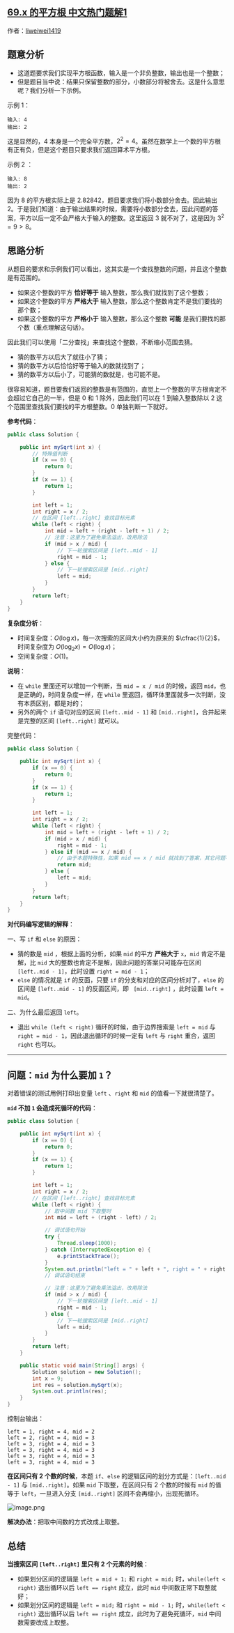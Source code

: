 ## [69.x 的平方根  中文热门题解1](https://leetcode.cn/problems/sqrtx/solutions/100000/er-fen-cha-zhao-niu-dun-fa-python-dai-ma-by-liweiw)

作者：[liweiwei1419](https://leetcode.cn/u/liweiwei1419)
## 题意分析

+ 这道题要求我们实现平方根函数，输入是一个非负整数，输出也是一个整数；
+ 但是题目当中说：结果只保留整数的部分，小数部分将被舍去。这是什么意思呢？我们分析一下示例。

示例 1：

```
输入: 4
输出: 2
```

这是显然的，$4$ 本身是一个完全平方数，$2^2 = 4$。虽然在数学上一个数的平方根有正有负，但是这个题目只要求我们返回算术平方根。

示例 2 ：

```
输入: 8
输出: 2
```

因为 $8$ 的平方根实际上是 $2.82842$，题目要求我们将小数部分舍去。因此输出 $2$。于是我们知道：由于输出结果的时候，需要将小数部分舍去，因此问题的答案，平方以后一定不会严格大于输入的整数。这里返回 $3$ 就不对了，这是因为 $3^2 = 9 > 8$。

## 思路分析

从题目的要求和示例我们可以看出，这其实是一个查找整数的问题，并且这个整数是有范围的。

+ 如果这个整数的平方 **恰好等于** 输入整数，那么我们就找到了这个整数；
+ 如果这个整数的平方 **严格大于** 输入整数，那么这个整数肯定不是我们要找的那个数；
+ 如果这个整数的平方 **严格小于** 输入整数，那么这个整数 **可能** 是我们要找的那个数（重点理解这句话）。

因此我们可以使用「二分查找」来查找这个整数，不断缩小范围去猜。

+ 猜的数平方以后大了就往小了猜；
+ 猜的数平方以后恰恰好等于输入的数就找到了；
+ 猜的数平方以后小了，可能猜的数就是，也可能不是。


很容易知道，题目要我们返回的整数是有范围的，直觉上一个整数的平方根肯定不会超过它自己的一半，但是 $0$ 和 $1$ 除外，因此我们可以在 $1$ 到输入整数除以 $2$ 这个范围里查找我们要找的平方根整数。$0$ 单独判断一下就好。

**参考代码**：

```java
public class Solution {

    public int mySqrt(int x) {
        // 特殊值判断
        if (x == 0) {
            return 0;
        }
        if (x == 1) {
            return 1;
        }

        int left = 1;
        int right = x / 2;
        // 在区间 [left..right] 查找目标元素
        while (left < right) {
            int mid = left + (right - left + 1) / 2;
            // 注意：这里为了避免乘法溢出，改用除法
            if (mid > x / mid) {
                // 下一轮搜索区间是 [left..mid - 1]
                right = mid - 1;
            } else {
                // 下一轮搜索区间是 [mid..right]
                left = mid;
            }
        }
        return left;
    }
}
```

**复杂度分析**：

+ 时间复杂度：$O(\log x)$，每一次搜索的区间大小约为原来的 $\cfrac{1}{2}$，时间复杂度为 $O(\log_2 x) = O(\log x)$；
+ 空间复杂度：$O(1)$。

**说明**：

- 在 `while` 里面还可以增加一个判断，当 `mid = x / mid` 的时候，返回 `mid`，也是正确的，时间复杂度一样，在 `while` 里返回，循环体里面就多一次判断，没有本质区别，都是对的；
- 另外的两个 `if` 语句对应的区间 `[left..mid - 1]` 和 `[mid..right]`，合并起来是完整的区间 `[left..right]` 就可以。

完整代码：

```java
public class Solution {

    public int mySqrt(int x) {
        if (x == 0) {
            return 0;
        }
        if (x == 1) {
            return 1;
        }

        int left = 1;
        int right = x / 2;
        while (left < right) {
            int mid = left + (right - left + 1) / 2;
            if (mid > x / mid) {
                right = mid - 1;
            } else if (mid == x / mid) {
                // 由于本题特殊性，如果 mid == x / mid 就找到了答案，其它问题不一定可以这样
                return mid;
            } else {
                left = mid;
            }
        }
        return left;
    }
}
```


**对代码编写逻辑的解释**：

一、写 `if` 和 `else` 的原因：

+ 猜的数是 `mid` ，根据上面的分析，如果 `mid` 的平方 **严格大于** `x`，`mid` 肯定不是解，比 `mid` 大的整数也肯定不是解，因此问题的答案只可能存在区间 `[left..mid - 1]`，此时设置 `right = mid - 1`；
+ `else` 的情况就是 `if` 的反面，只要 `if` 的分支和对应的区间分析对了，`else` 的区间是  `[left..mid - 1]` 的反面区间，即 ` [mid..right]` ，此时设置 `left = mid`。

二、为什么最后返回 `left`。

+ 退出 `while (left < right)` 循环的时候，由于边界搜索是 `left = mid` 与 `right = mid - 1`，因此退出循环的时候一定有 `left` 与 `right` 重合，返回 `right` 也可以。

---

## 问题：`mid` 为什么要加 `1`？

对着错误的测试用例打印出变量 `left` 、`right` 和 `mid` 的值看一下就很清楚了。

**`mid` 不加 `1` 会造成死循环的代码**：

```java
public class Solution {

    public int mySqrt(int x) {
        if (x == 0) {
            return 0;
        }
        if (x == 1) {
            return 1;
        }

        int left = 1;
        int right = x / 2;
        // 在区间 [left..right] 查找目标元素
        while (left < right) {
            // 取中间数 mid 下取整时
            int mid = left + (right - left) / 2;

            // 调试语句开始
            try {
                Thread.sleep(1000);
            } catch (InterruptedException e) {
                e.printStackTrace();
            }
            System.out.println("left = " + left + ", right = " + right + ", mid = " + mid);
            // 调试语句结束

            // 注意：这里为了避免乘法溢出，改用除法
            if (mid > x / mid) {
                // 下一轮搜索区间是 [left..mid - 1]
                right = mid - 1;
            } else {
                // 下一轮搜索区间是 [mid..right]
                left = mid;
            }
        }
        return left;
    }

    public static void main(String[] args) {
        Solution solution = new Solution();
        int x = 9;
        int res = solution.mySqrt(x);
        System.out.println(res);
    }
}
```

控制台输出：

```
left = 1, right = 4, mid = 2
left = 2, right = 4, mid = 3
left = 3, right = 4, mid = 3
left = 3, right = 4, mid = 3
left = 3, right = 4, mid = 3
left = 3, right = 4, mid = 3
```

**在区间只有 $2$ 个数的时候**，本题 `if`、`else` 的逻辑区间的划分方式是：`[left..mid - 1]` 与 `[mid..right]`。如果 `mid` 下取整，在区间只有 $2$ 个数的时候有 `mid` 的值等于 `left`，一旦进入分支 `[mid..right]` 区间不会再缩小，出现死循环。

![image.png](https://pic.leetcode-cn.com/1639366986-BFgeWx-image.png)


**解决办法**：把取中间数的方式改成上取整。


## 总结

**当搜索区间 `[left..right]` 里只有 2 个元素的时候**：

+ 如果划分区间的逻辑是 `left = mid + 1;` 和 `right = mid;` 时，`while(left < right)` 退出循环以后 `left == right` 成立，此时 `mid` 中间数正常下取整就好；
+ 如果划分区间的逻辑是 `left = mid;` 和 `right = mid - 1;` 时，`while(left < right)` 退出循环以后 `left == right` 成立，此时为了避免死循环，`mid` 中间数需要改成上取整。

